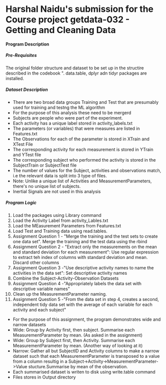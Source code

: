 # Harshal Naidu's submission for the Course project getdata-032 - Getting and Cleaning Data
#### Program Description 
##### Pre-Requisites
The original folder structure and dataset to be set up in the structire described in the codebook ".
data.table, dplyr adn tidyr packages are installed.


##### Dataset Description
- There are two broad data groups Training and Test that are presumably used for training and testng the ML algorithm
- For the purpose of this analysis these need to  be mergerd
- Subjects are people who were part of the experiment. 
- Each activity has a unique label stored in activity_labels.txt
- The parameters (or variables) that were measures are listed in Features.txt
- The Observations for each of the parameter is stored in XTrain and XTest File
- The corresponding activity for each measurement is stored in YTrain and YTest file
- The corresponding subject who performed the activity is stored in the SubjectTrain or SubjectTest file
- The number of values for the Subject, activities and observations match, i.e the relevant data is split into 3 type of files.
- Note: Unlike a unique list of Activities and MeasurementParameters, there's no unique list of subjects.
- Inertial Signals are not used in this analysis 


##### Program Logic
1. Load the packages using Library command
2. Load the Activity Label from activity_Lables.txt
3. Load the MEasurement Parameters from Features.txt
4. Load Test and Training data using read.tables.
5. Assignment Question 1 - "Merge the training and the test sets to create one data set". Merge the training and the test data using the rbind 
6. Assignment Question 2 - "Extract only the measurements on the mean and standard deviation for each measurement": Use regular expression to extract teh index of columns with standard deviation and mean. Discard other columns
7. Assignment Question 3 -"Use descriptive activity names to name the activities in the data set": Set descriptive activity names
8. Combine the Subject-Activity-Observation Datasets
9. Assignment Question 4 -"Appropriately labels the data set with descriptive variable names"
10. Clean up the MeasurementParameter naming.
11. Assignment Question 5 -"From the data set in step 4, creates a second, independent tidy data set with the average of each variable for each activity and each subject"
 - For the purpose of this assignment, the program demonstrates wide and narrow datasets
 - Wide: Group by Activity first, then subject. Summarise each MeasurementParameter by mean. (As asked in the assignment)
 - Wide: Group by Subject first, then Activity. Summarise each MeasurementParameter by mean. (Another way of looking at it)
 - Narrow: Gather all but SubjectID and Activity columns to make a narrow dataset such that each MeasurementParameter is transposed to a value from a column resultig in a Subject->Activity->MeasurementParameter->Value stucture.Summarise by mean of the observation.
 - Each summarised dataset is writen to disk using write.table command
 - Files stores in Output directory
